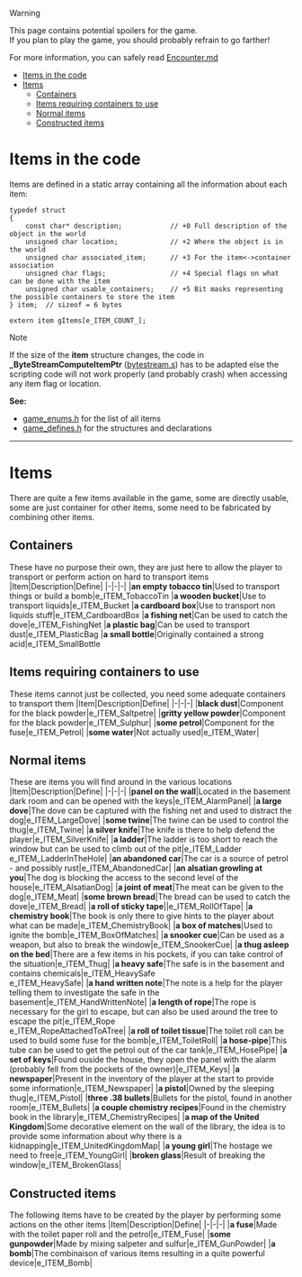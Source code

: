 > [!WARNING]  
> This page contains potential spoilers for the game.  
> If you plan to play the game, you should probably refrain to go farther!
>
> For more information, you can safely read [Encounter.md](../Encounter.md)

- [Items in the code](#items-in-the-code)
- [Items](#items)
	- [Containers](#containers)
	- [Items requiring containers to use](#items-requiring-containers-to-use)
	- [Normal items](#normal-items)
	- [Constructed items](#constructed-items)


# Items in the code 
Items are defined in a static array containing all the information about each item: 
```
typedef struct
{
	const char* description;        	// +0 Full description of the object in the world
	unsigned char location;         	// +2 Where the object is in the world
	unsigned char associated_item;      // +3 For the item<->container association
	unsigned char flags;            	// +4 Special flags on what can be done with the item
	unsigned char usable_containers;	// +5 Bit masks representing the possible containers to store the item
} item;  // sizeof = 6 bytes

extern item gItems[e_ITEM_COUNT_];
```

> [!NOTE]  
> If the size of the **item** structure changes, the code in **_ByteStreamComputeItemPtr** ([bytestream.s](../code/bytestream.h)) has to be adapted else the scripting code will not work properly (and probably crash) when accessing any item flag or location.

**See:**
- [game_enums.h](../code/game_enums.h) for the list of all items
- [game_defines.h](../code/game_defines.h) for the structures and declarations

----
# Items
There are quite a few items available in the game, some are directly usable, some are just container for other items, some need to be fabricated by combining other items.

## Containers
These have no purpose their own, they are just here to allow the player to transport or perform action on hard to transport items
|Item|Description|Define|
|-|-|-|
|**an empty tobacco tin**|Used to transport things or build a bomb|e_ITEM_TobaccoTin
|**a wooden bucket**|Use to transport liquids|e_ITEM_Bucket
|**a cardboard box**|Use to transport non liquids stuff|e_ITEM_CardboardBox
|**a fishing net**|Can be used to catch the dove|e_ITEM_FishingNet
|**a plastic bag**|Can be used to transport dust|e_ITEM_PlasticBag
|**a small bottle**|Originally contained a strong acid|e_ITEM_SmallBottle

## Items requiring containers to use
These items cannot just be collected, you need some adequate containers to transport them
|Item|Description|Define|
|-|-|-|
|**black dust**|Component for the black powder|e_ITEM_Saltpetre|
|**gritty yellow powder**|Component for the black powder|e_ITEM_Sulphur|
|**some petrol**|Component for the fuse|e_ITEM_Petrol|
|**some water**|Not actually used|e_ITEM_Water|

## Normal items
These are items you will find around in the various locations
|Item|Description|Define|
|-|-|-|
|**panel on the wall**|Located in the basement dark room and can be opened with the keys|e_ITEM_AlarmPanel|
|**a large dove**|The dove can be captured with the fishing net and used to distract the dog|e_ITEM_LargeDove|
|**some twine**|The twine can be used to control the thug|e_ITEM_Twine|
|**a silver knife**|The knife is there to help defend the player|e_ITEM_SilverKnife|
|**a ladder**|The ladder is too short to reach the window but can be used to climb out of the pit|e_ITEM_Ladder<br>e_ITEM_LadderInTheHole|
|**an abandoned car**|The car is a source of petrol - and possibly rust|e_ITEM_AbandonedCar|
|**an alsatian growling at you**|The dog is blocking the access to the second level of the house|e_ITEM_AlsatianDog|
|**a joint of meat**|The meat can be given to the dog|e_ITEM_Meat|
|**some brown bread**|The bread can be used to catch the dove|e_ITEM_Bread|
|**a roll of sticky tape**||e_ITEM_RollOfTape|
|**a chemistry book**|The book is only there to give hints to the player about what can be made|e_ITEM_ChemistryBook|
|**a box of matches**|Used to ignite the bomb|e_ITEM_BoxOfMatches|
|**a snooker cue**|Can be used as a weapon, but also to break the window|e_ITEM_SnookerCue|
|**a thug asleep on the bed**|There are a few items in his pockets, if you can take control of the situation|e_ITEM_Thug|
|**a heavy safe**|The safe is in the basement and contains chemicals|e_ITEM_HeavySafe<br>e_ITEM_HeavySafe|
|**a hand written note**|The note is a help for the player telling them to investigate the safe in the basement|e_ITEM_HandWrittenNote|
|**a length of rope**|The rope is necessary for the girl to escape, but can also be used around the tree to escape the pit|e_ITEM_Rope<br>e_ITEM_RopeAttachedToATree|
|**a roll of toilet tissue**|The toilet roll can be used to build some fuse for the bomb|e_ITEM_ToiletRoll|
|**a hose-pipe**|This tube can be used to get the petrol out of the car tank|e_ITEM_HosePipe|
|**a set of keys**|Found ouside the house, they open the panel with the alarm (probably fell from the pockets of the owner)|e_ITEM_Keys|
|**a newspaper**|Present in the inventory of the player at the start to provide some information|e_ITEM_Newspaper|
|**a pistol**|Owned by the sleeping thug|e_ITEM_Pistol|
|**three .38 bullets**|Bullets for the pistol, found in another room|e_ITEM_Bullets|
|**a couple chemistry recipes**|Found in the chemistry book in the library|e_ITEM_ChemistryRecipes|
|**a map of the United Kingdom**|Some decorative element on the wall of the library, the idea is to provide some information about why there is a kidnapping|e_ITEM_UnitedKingdomMap|
|**a young girl**|The hostage we need to free|e_ITEM_YoungGirl|
|**broken glass**|Result of breaking the window|e_ITEM_BrokenGlass|

## Constructed items
The following items have to be created by the player by performing some actions on the other items
|Item|Description|Define|
|-|-|-|
|**a fuse**|Made with the toilet paper roll and the petrol|e_ITEM_Fuse|
|**some gunpowder**|Made by mixing salpeter and sulfur|e_ITEM_GunPowder|
|**a bomb**|The combinaison of various items resulting in a quite powerful device|e_ITEM_Bomb|

